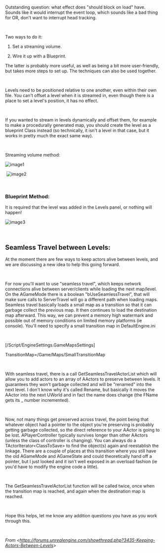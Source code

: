 Outstanding question: what effect does "should block on load" have. Sounds like it would interrupt the event loop, which sounds like a bad thing for OR, don't want to interrupt head tracking.

 

Two ways to do it:

1.  Set a streaming volume.

2.  Wire it up with a Blueprint.



The latter is probably more useful, as well as being a bit more user-friendly, but takes more steps to set up. The techniques can also be used together.

 

Levels need to be positioned relative to one another, even within their own file. You can't offset a level when it is streamed in, even though there is a place to set a level's position, it has no effect.

 

If you wanted to stream in levels dynamically and offset them, for example to make a procedurally generated map, you should create the level as a blueprint Class instead (so technically, it isn't a level in that case, but it works in pretty much the exact same way).

 

Streaming volume method: 

![image1](C:\devguide\conversion\FINISHED\assets\image1.jpg)

 ![image2](C:\devguide\conversion\FINISHED\assets\image2.jpg)

 

### Blueprint Method:

It is required that the level was added in the Levels panel, or nothing will happen!

![image3](C:\devguide\conversion\FINISHED\assets\image3.png) 

 

Seamless Travel between Levels:
-------------------------------

At the moment there are few ways to keep actors alive between levels, and we are discussing a new idea to help this going forward.

 

For now you'll want to use "seamless travel", which keeps network connections alive between server/clients while loading the next map/level. On the AGameMode there is a boolean "bUseSeamlessTravel", that will make sure calls to ServerTravel will go a different path when loading maps. Seamless travel basically loads a small map as a transition so that it can garbage collect the previous map. It then continues to load the destination map afterward. This way, we can prevent a memory high watermark and possible out of memory conditions on limited memory platforms (ie console). You'll need to specify a small transition map in DefaultEngine.ini

 

\[/Script/EngineSettings.GameMapsSettings\]

TransitionMap=/Game/Maps/SmallTransitionMap

 

With seamless travel, there is a call GetSeamlessTravelActorList which will allow you to add actors to an array of AActors to preserve between levels. It guarantees they won't garbage collected and will be "renamed" into the next level. I don't know why it's called Rename, but basically it moves the AActor into the next UWorld and in fact the name does change (the FName gets its \_ number incremented).

 

Now, not many things get preserved across travel, the point being that whatever object had a pointer to the object you're preserving is probably getting garbage collected, so the direct reference to your AActor is going to be lost. APlayerController typically survives longer than other AActors (unless the class of controller is changing). You can always do a TActorIterator&lt;ClassToSave&gt; to find the object(s) again and reestablish the linkage. There are a couple of places at this transition where you still have the old AGameMode and AGameState and could theoretically hand off a pointer, but I just looked and it isn't well exposed in an overload fashion (ie you'd have to modify the engine code a little).

 

The GetSeamlessTravelActorList function will be called twice, once when the transition map is reached, and again when the destination map is reached.

 

Hope this helps, let me know any addition questions you have as you work through this.

 

*From &lt;<https://forums.unrealengine.com/showthread.php?3435-Keeping-Actors-Between-Levels>&gt;*
